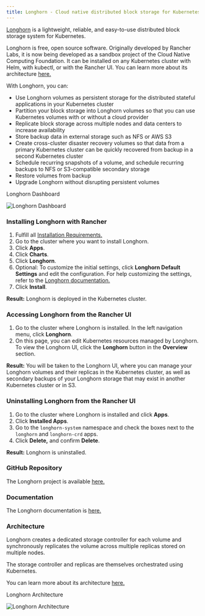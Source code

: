 ```yaml
---
title: Longhorn - Cloud native distributed block storage for Kubernetes
---
```


[Longhorn](https://longhorn.io/) is a lightweight, reliable, and easy-to-use distributed block storage system for Kubernetes.

Longhorn is free, open source software. Originally developed by Rancher Labs, it is now being developed as a sandbox project of the Cloud Native Computing Foundation. It can be installed on any Kubernetes cluster with Helm, with kubectl, or with the Rancher UI. You can learn more about its architecture [here.](https://longhorn.io/docs/latest/concepts/)

With Longhorn, you can:

- Use Longhorn volumes as persistent storage for the distributed stateful applications in your Kubernetes cluster
- Partition your block storage into Longhorn volumes so that you can use Kubernetes volumes with or without a cloud provider
- Replicate block storage across multiple nodes and data centers to increase availability
- Store backup data in external storage such as NFS or AWS S3
- Create cross-cluster disaster recovery volumes so that data from a primary Kubernetes cluster can be quickly recovered from backup in a second Kubernetes cluster
- Schedule recurring snapshots of a volume, and schedule recurring backups to NFS or S3-compatible secondary storage
- Restore volumes from backup
- Upgrade Longhorn without disrupting persistent volumes

<figcaption>Longhorn Dashboard</figcaption>

![Longhorn Dashboard](/img/longhorn-screenshot.png)

### Installing Longhorn with Rancher

1. Fulfill all [Installation Requirements.](https://longhorn.io/docs/latest/deploy/install/#installation-requirements)
1. Go to the cluster where you want to install Longhorn.
1. Click **Apps**.
1. Click **Charts**.
1. Click **Longhorn**.
1. Optional: To customize the initial settings, click **Longhorn Default Settings** and edit the configuration. For help customizing the settings, refer to the [Longhorn documentation.](https://longhorn.io/docs/latest/references/settings/)
1. Click **Install**.

**Result:** Longhorn is deployed in the Kubernetes cluster.

### Accessing Longhorn from the Rancher UI

1. Go to the cluster where Longhorn is installed. In the left navigation menu, click **Longhorn**.
1. On this page, you can edit Kubernetes resources managed by Longhorn. To view the Longhorn UI, click the **Longhorn** button in the **Overview** section.

**Result:** You will be taken to the Longhorn UI, where you can manage your Longhorn volumes and their replicas in the Kubernetes cluster, as well as secondary backups of your Longhorn storage that may exist in another Kubernetes cluster or in S3.

### Uninstalling Longhorn from the Rancher UI

1. Go to the cluster where Longhorn is installed and click **Apps**.
1. Click **Installed Apps**.
1. Go to the `longhorn-system` namespace and check the boxes next to the `longhorn` and `longhorn-crd` apps.
1. Click **Delete,** and confirm **Delete**.

**Result:** Longhorn is uninstalled.

### GitHub Repository

The Longhorn project is available [here.](https://github.com/longhorn/longhorn)

### Documentation

The Longhorn documentation is [here.](https://longhorn.io/docs/)

### Architecture

Longhorn creates a dedicated storage controller for each volume and synchronously replicates the volume across multiple replicas stored on multiple nodes.

The storage controller and replicas are themselves orchestrated using Kubernetes.

You can learn more about its architecture [here.](https://longhorn.io/docs/latest/concepts/)

<figcaption>Longhorn Architecture</figcaption>

![Longhorn Architecture](/img/longhorn-architecture.svg)
